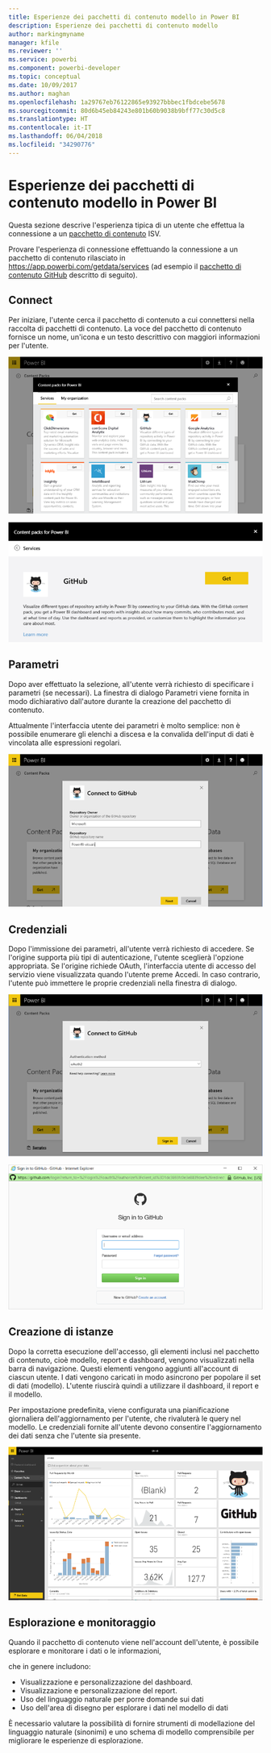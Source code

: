 ```yaml
---
title: Esperienze dei pacchetti di contenuto modello in Power BI
description: Esperienze dei pacchetti di contenuto modello
author: markingmyname
manager: kfile
ms.reviewer: ''
ms.service: powerbi
ms.component: powerbi-developer
ms.topic: conceptual
ms.date: 10/09/2017
ms.author: maghan
ms.openlocfilehash: 1a29767eb76122865e93927bbbec1fbdcebe5678
ms.sourcegitcommit: 80d6b45eb84243e801b60b9038b9bff77c30d5c8
ms.translationtype: HT
ms.contentlocale: it-IT
ms.lasthandoff: 06/04/2018
ms.locfileid: "34290776"
---
```

# <a name="template-content-pack-experiences-in-power-bi"></a>Esperienze dei pacchetti di contenuto modello in Power BI
Questa sezione descrive l'esperienza tipica di un utente che effettua la connessione a un [pacchetto di contenuto](../service-connect-to-services.md) ISV. 

Provare l'esperienza di connessione effettuando la connessione a un pacchetto di contenuto rilasciato in https://app.powerbi.com/getdata/services (ad esempio il [pacchetto di contenuto GitHub](https://app.powerbi.com/getdata/services/github) descritto di seguito).

## <a name="connect"></a>Connect
Per iniziare, l'utente cerca il pacchetto di contenuto a cui connettersi nella raccolta di pacchetti di contenuto. La voce del pacchetto di contenuto fornisce un nome, un'icona e un testo descrittivo con maggiori informazioni per l'utente.

![connessione](media/template-content-pack-experience/github_data.png)

![connessione](media/template-content-pack-experience/github_connect.png)

## <a name="parameters"></a>Parametri
Dopo aver effettuato la selezione, all'utente verrà richiesto di specificare i parametri (se necessari). La finestra di dialogo Parametri viene fornita in modo dichiarativo dall'autore durante la creazione del pacchetto di contenuto.

Attualmente l'interfaccia utente dei parametri è molto semplice: non è possibile enumerare gli elenchi a discesa e la convalida dell'input di dati è vincolata alle espressioni regolari.

![parametri](media/template-content-pack-experience/github_params.png)

## <a name="credentials"></a>Credenziali
Dopo l'immissione dei parametri, all'utente verrà richiesto di accedere.  Se l'origine supporta più tipi di autenticazione, l'utente sceglierà l'opzione appropriata. Se l'origine richiede OAuth, l'interfaccia utente di accesso del servizio viene visualizzata quando l'utente preme Accedi.  In caso contrario, l'utente può immettere le proprie credenziali nella finestra di dialogo.

![Credenziali](media/template-content-pack-experience/github_login.png)

![connessione](media/template-content-pack-experience/github_creds2.png)

## <a name="instantiation"></a>Creazione di istanze
Dopo la corretta esecuzione dell'accesso, gli elementi inclusi nel pacchetto di contenuto, cioè modello, report e dashboard, vengono visualizzati nella barra di navigazione.  Questi elementi vengono aggiunti all'account di ciascun utente.  I dati vengono caricati in modo asincrono per popolare il set di dati (modello).  L'utente riuscirà quindi a utilizzare il dashboard, il report e il modello.

Per impostazione predefinita, viene configurata una pianificazione giornaliera dell'aggiornamento per l'utente, che rivaluterà le query nel modello.  Le credenziali fornite all'utente devono consentire l'aggiornamento dei dati senza che l'utente sia presente.

![Creazione di istanze](media/template-content-pack-experience/github_dashboard.png)

## <a name="exploration-and-monitoring"></a>Esplorazione e monitoraggio
Quando il pacchetto di contenuto viene nell'account dell'utente, è possibile esplorare e monitorare i dati o le informazioni,

che in genere includono:

* Visualizzazione e personalizzazione del dashboard.
* Visualizzazione e personalizzazione del report.
* Uso del linguaggio naturale per porre domande sui dati
* Uso dell'area di disegno per esplorare i dati nel modello di dati

È necessario valutare la possibilità di fornire strumenti di modellazione del linguaggio naturale (sinonimi) e uno schema di modello comprensibile per migliorare le esperienze di esplorazione.

